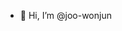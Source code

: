 - 👋 Hi, I’m @joo-wonjun

<!---
joo-wonjun/joo-wonjun is a ✨ special ✨ repository because its `README.md` (this file) appears on your GitHub profile.
You can click the Preview link to take a look at your changes.
--->
